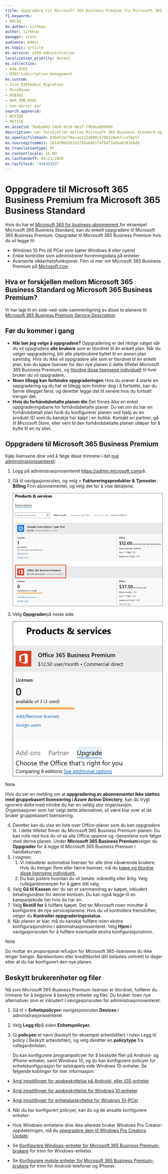 ```yaml
---
title: Oppgradere til Microsoft 365 Business Premium fra Microsoft 365 Business Standard
f1.keywords:
- NOCSH
ms.author: sirkkuw
author: Sirkkuw
manager: scotv
audience: Admin
ms.topic: article
ms.service: o365-administration
localization_priority: Normal
ms.collection:
- Adm_O365
- M365-subscription-management
ms.custom:
- Core_O365Admin_Migration
- MiniMaven
- MSB365
- OKR_SMB_M365
- seo-marvel-mar
search.appverid:
- BCS160
- MET150
ms.assetid: 5b4ba843-24b8-4526-8e1f-f9b9eab89d06
description: Lær forskjellen mellom Microsoft 365 Business Standard og Microsoft 365 Business Premium, og hvordan du kan oppgradere til Microsoft 365 Business Premium.
ms.openlocfilehash: 83bdf3a770acae222dd80c5798228e67cce56e57
ms.sourcegitcommit: 2614f8b81b332f8dab461f4f64f3adaa6703e0d6
ms.translationtype: MT
ms.contentlocale: nb-NO
ms.lasthandoff: 04/21/2020
ms.locfileid: "43633163"
---
```

# <a name="upgrade-to-microsoft-365-business-premium-from-microsoft-365-business-standard"></a>Oppgradere til Microsoft 365 Business Premium fra Microsoft 365 Business Standard

Hvis du har et [Microsoft 365 for business-abonnement,](https://products.office.com/compare-all-microsoft-office-products-4-column?activetab=tab:primaryr2)for eksempel Microsoft 365 Business Standard, kan du enkelt oppgradere til Microsoft 365 Business Premium. Oppgrader til Microsoft 365 Business Premium hvis du vil legge til: 
- Windows 10 Pro (til PCer som kjører Windows 8 eller nyere)
- Enkle kontroller som administrerer forretningsdata på enheter
- Avanserte sikkerhetsfunksjoner.
Finn ut mer om Microsoft 365 Business Premium på [Microsoft.com](https://www.microsoft.com/microsoft-365/business)

## <a name="whats-the-difference-between-microsoft-365-business-standard-and-microsoft-365-business-premium"></a>Hva er forskjellen mellom Microsoft 365 Business Standard og Microsoft 365 Business Premium?
Vi har lagt til en side-ved-side-sammenligning av disse to planene til [Microsoft 365 Business Premium Service Description](https://docs.microsoft.com/office365/servicedescriptions/microsoft-365-service-descriptions/microsoft-365-business-service-description). 

## <a name="before-you-get-started"></a>Før du kommer i gang

- **Når bør jeg velge å oppgradere?** Oppgradering er det riktige valget når du vil oppgradere **alle brukere** som er tilordnet til én enkelt plan. Når du velger oppgradering, blir alle planbrukere byttet til en annen plan samtidig. Hvis du ikke vil oppgradere alle som er tilordnet til én enkelt plan, kan du kjøpe lisenser for den nye planen (i dette tilfellet Microsoft 365 Business Premium), og [tilordne disse lisensene individuelt](https://docs.microsoft.com/office365/admin/manage/assign-licenses-to-users) til hver bruker du vil oppgradere. 
- **Noen tillegg kan forhindre oppgraderingen** Hvis du prøver å starte en oppgradering og du har et tillegg som hindrer deg i å fortsette, kan du fjerne tillegget først, og deretter legge det til senere hvis du fortsatt trenger det. 
- **Hvis du forhåndsbetalte planen din** Det finnes ikke en enkel oppgraderingsbane for forhåndsbetalte planer. Du vet om du har en forhåndsbetalt plan fordi du konfigurerer planen ved hjelp av en produkt-ID som du kanskje har kjøpt i en butikk. Kontakt en partner, gå til Microsoft Store, eller vent til den forhåndsbetalte planen utløper for å bytte til en ny plan.

## <a name="upgrade-to-microsoft-365-business-premium"></a>Oppgradere til Microsoft 365 Business Premium
Kjøp lisensene dine ved å følge disse trinnene i det [nye administrasjonssenteret](https://docs.microsoft.com/office365/admin/microsoft-365-admin-center-preview):
1. Logg på administrasjonssenteret <a href="https://go.microsoft.com/fwlink/p/?linkid=837890" target="_blank">https://admin.microsoft.com</a>på .
2. Gå til navigasjonsruten, og velg \> **Faktureringsprodukter & Tjenester**. **Billing** Finn abonnementet, og velg det for å vise detaljene. 

    ![Et skjermbilde viser hvordan du finner og velger abonnementet ditt i administrasjonssenteret.](../media/FindYourSubscription.png)

3. Velg **Oppgrader**på neste side. 

      ![Et skjermbilde viser hvor du skal velge Oppgrader i administrasjonssenteret.](../media/SelectUpgrade.png)

  > [!NOTE]
  > Hvis du ser en melding om at **oppgradering av abonnementet ikke støttes med gruppebasert lisensiering i Azure Active Directory**, kan du trygt ignorere dette med mindre du har en veldig stor organisasjon. Organisasjoner som har valgt dette alternativet, vil være klar over at de bruker gruppebasert lisensiering.

4. Deretter kan du vise en liste over Office-planer som du kan oppgradere til. I dette tilfellet finner du Microsoft 365 Business Premium-planen. Du kan rulle ned hvis du vil se alle Office-appene og -tjenestene som følger med denne planen. Under **Microsoft 365 Business Premium**velger du **Oppgrader** for å legge til Microsoft 365 Business Premium i handlekurven.
5. I vognen:
    1. Vi inkluderer automatisk lisenser for alle dine nåværende brukere. Hvis du trenger flere eller færre lisenser, må du [kjøpe og tilordne disse lisensene individuelt.](https://docs.microsoft.com/office365/admin/manage/assign-licenses-to-users)  
    2. Du kan justere hvordan du vil betale: månedlig eller årlig. Velg rullegardinmenyen for å gjøre ditt valg.
6. Velg **Gå til Kassen** der du ser et sammendrag av kjøpet, inkludert betalingsmåten for denne kontoen. Du kan også legge til en kampanjekode her hvis du har en.
7. Velg **Bestill for** å fullføre kjøpet.
Det tar Microsoft noen minutter å konfigurere de nye serviceplanene. Hvis du vil kontrollere fremdriften, velger du **Kontroller oppgraderingsstatus**. 
1. Når planen er klar, må du kanskje fullføre noen ekstra konfigurasjonstrinn i administrasjonssenteret. Velg **Hjem i** navigasjonsruten for å fullføre eventuelle ekstra konfigurasjonstrinn.

> [!NOTE]
> Du mottar en proporsjonal refusjon for Microsoft 365-lisensene du ikke lenger trenger. Bankkontoen eller kredittkortet ditt belastes omtrent to dager etter at du har konfigurert den nye planen.
  
## <a name="protect-user-devices-and-files"></a>Beskytt brukerenheter og filer

Nå som Microsoft 365 Business Premium-lisenser er tilordnet, fullfører du trinnene for å begynne å beskytte enheter og filer. Du bruker noen nye alternativer som er inkludert i navigasjonsruten for administrasjonssenteret.
  
1. Gå til \> **Enhetspolicyer**i navigasjonsruten **Devices** i administrasjonssenteret.
    
2. Velg **Legg til**på siden **Enhetspolicyer.**
    
3. Gi **policyen** et navn (beskytt for eksempel arbeidsfiler) i ruten Legg til policy ( Beskytt arbeidsfiler), og velg deretter en **policytype** fra rullegardinlisten. 
    
    Du kan konfigurere programpolicyer for å beskytte filer på Android- og iPhone-enheter, samt Windows 10, og du kan konfigurere policyer for enhetskonfigurasjon for selskapets eide Windows 10-enheter. Se følgende koblinger for mer informasjon:
    
  - [Angi innstillinger for appbeskyttelse på Android- eller iOS-enheter](app-protection-settings-for-android-and-ios.md)
    
  - [Angi innstillinger for appbeskyttelse for Windows 10-enheter](protection-settings-for-windows-10-devices.md)
    
  - [Angi innstillinger for enhetsbeskyttelse for Windows 10-PCer](protection-settings-for-windows-10-pcs.md)
    
  
4. Når du har konfigurert policyer, kan du og de ansatte konfigurere enheter:
    
  - Hvis Windows-enhetene dine ikke allerede bruker Windows Pro Creator-oppdateringen, må du [oppgradere dem til Windows Pro Creators Update](upgrade-to-windows-pro-creators-update.md).
    
  - Se [Konfigurere Windows-enheter for Microsoft 365 Business Premium-brukere](set-up-windows-devices.md) for trinn for Windows-enheter. 
    
  - Se [Konfigurere mobile enheter for Microsoft 365 Business Premium-brukere](set-up-mobile-devices.md) for trinn for Android-telefoner og iPhoner. 

